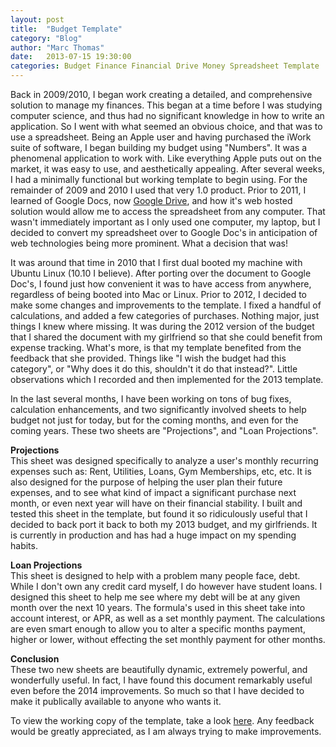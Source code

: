 ```yaml
---
layout: post
title:  "Budget Template"
category: "Blog"
author: "Marc Thomas"
date:   2013-07-15 19:30:00
categories: Budget Finance Financial Drive Money Spreadsheet Template
---
```


Back in 2009/2010, I began work creating a detailed, and comprehensive solution to manage my finances. This began at a time before I was studying computer science, and thus had no significant knowledge in how to write an application. So I went with what seemed an obvious choice, and that was to use a spreadsheet. Being an Apple user and having purchased the iWork suite of software, I began building my budget using "Numbers". It was a phenomenal application to work with. Like everything Apple puts out on the market, it was easy to use, and aesthetically appealing. After several weeks, I had a minimally functional but working template to begin using. For the remainder of 2009 and 2010 I used that very 1.0 product. Prior to 2011, I learned of Google Docs, now [Google Drive][1], and how it's web hosted solution would allow me to access the spreadsheet from any computer. That wasn't immediately important as I only used one computer, my laptop, but I decided to convert my spreadsheet over to Google Doc's in anticipation of web technologies being more prominent. What a decision that was!

It was around that time in 2010 that I first dual booted my machine with Ubuntu Linux (10.10 I believe). After porting over the document to Google Doc's, I found just how convenient it was to have access from anywhere, regardless of being booted into Mac or Linux. Prior to 2012, I decided to make some changes and improvements to the template. I fixed a handful of calculations, and added a few categories of purchases. Nothing major, just things I knew where missing. It was during the 2012 version of the budget that I shared the document with my girlfriend so that she could benefit from expense tracking. What's more, is that my template benefited from the feedback that she provided. Things like "I wish the budget had this category", or "Why does it do this, shouldn't it do that instead?". Little observations which I recorded and then implemented for the 2013 template. 

In the last several months, I have been working on tons of bug fixes, calculation enhancements, and two significantly involved sheets to help budget not just for today, but for the coming months, and even for the coming years. These two sheets are "Projections", and "Loan Projections". 

**Projections** <br>
This sheet was designed specifically to analyze a user's monthly recurring expenses such as: Rent, Utilities, Loans, Gym Memberships, etc, etc. It is also designed for the purpose of helping the user plan their future expenses, and to see what kind of impact a significant purchase next month, or even next year will have on their financial stability. I built and tested this sheet in the template, but found it so ridiculously useful that I decided to back port it back to both my 2013 budget, and my girlfriends. It is currently in production and has had a huge impact on my spending habits.

**Loan Projections** <br>
This sheet is designed to help with a problem many people face, debt. While I don't own any credit card myself, I do however have student loans. I designed this sheet to help me see where my debt will be at any given month over the next 10 years. The formula's used in this sheet take into account interest, or APR, as well as a set monthly payment. The calculations are even smart enough to allow you to alter a specific months payment, higher or lower, without effecting the set monthly payment for other months.

**Conclusion** <br>
These two new sheets are beautifully dynamic, extremely powerful, and wonderfully useful. In fact, I have found this document remarkably useful even before the 2014 improvements. So much so that I have decided to make it publically available to anyone who wants it.
 
To view the working copy of the template, take a look [here][2]. Any feedback would be greatly appreciated, as I am always trying to make improvements.

[1]: https://drive.google.com
[2]: https://drive.google.com/templates?view=public&authorId=01784685571608047934


